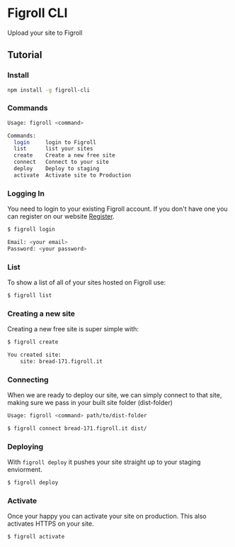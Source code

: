 # Figroll CLI
Upload your site to Figroll

## Tutorial

### Install

```bash
npm install -g figroll-cli
```

### Commands

```bash
Usage: figroll <command>

Commands:
  login     login to Figroll
  list      list your sites
  create    Create a new free site
  connect   Connect to your site
  deploy    Deploy to staging
  activate  Activate site to Production
```

### Logging In

You need to login to your existing Figroll account. If you don't have one
you can register on our website [Register](https://www.figroll.io/).

```bash
$ figroll login

Email: <your email>
Password: <your password>
```

### List
To show a list of all of your sites hosted on Figroll use:
```bash
$ figroll list
```

### Creating a new site
Creating a new free site is super simple with:
```bash
$ figroll create

You created site:
    site: bread-171.figroll.it
```


### Connecting
When we are ready to deploy our site, we can simply connect to that site, making sure we pass in your built site folder (dist-folder)

```bash
Usage: figroll <command> path/to/dist-folder

$ figroll connect bread-171.figroll.it dist/

```

### Deploying
With `figroll deploy` it pushes your site straight up to your staging enviorment.
```bash
$ figroll deploy
```

### Activate
Once your happy you can activate your site on production. This also activates HTTPS on your site.
```bash
$ figroll activate
```
